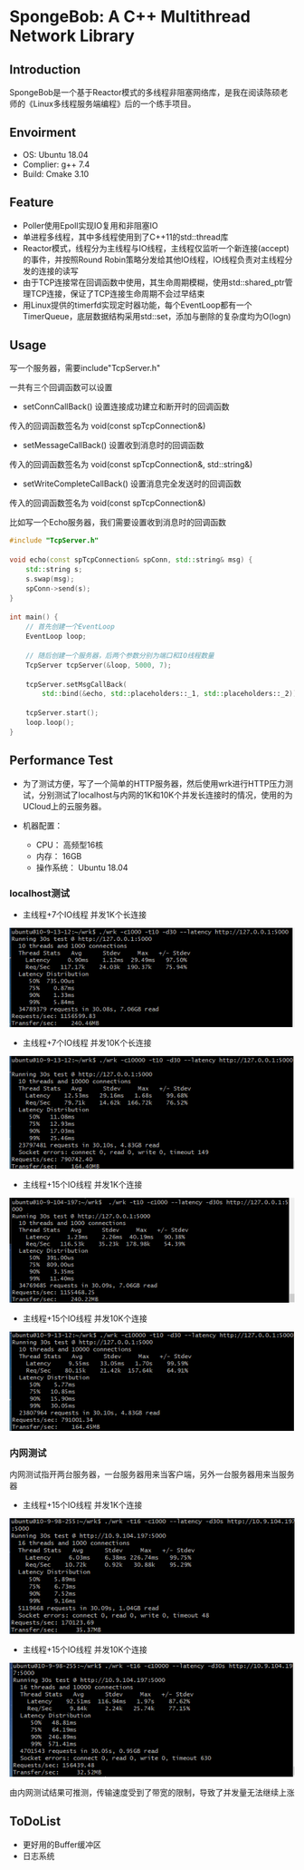 # SpongeBob: A C++ Multithread Network Library

## Introduction

SpongeBob是一个基于Reactor模式的多线程非阻塞网络库，是我在阅读陈硕老师的《Linux多线程服务端编程》后的一个练手项目。

## Envoirment

* OS: Ubuntu 18.04
* Complier: g++ 7.4
* Build: Cmake 3.10

## Feature

* Poller使用Epoll实现IO复用和非阻塞IO
* 单进程多线程，其中多线程使用到了C++11的std::thread库
* Reactor模式，线程分为主线程与IO线程，主线程仅监听一个新连接(accept)的事件，并按照Round Robin策略分发给其他IO线程，IO线程负责对主线程分发的连接的读写
* 由于TCP连接常在回调函数中使用，其生命周期模糊，使用std::shared_ptr管理TCP连接，保证了TCP连接生命周期不会过早结束
* 用Linux提供的timerfd实现定时器功能，每个EventLoop都有一个TimerQueue，底层数据结构采用std::set，添加与删除的复杂度均为O(logn)

## Usage

写一个服务器，需要include"TcpServer.h"

一共有三个回调函数可以设置

* setConnCallBack() 设置连接成功建立和断开时的回调函数 

传入的回调函数签名为 void(const spTcpConnection&)
* setMessageCallBack() 设置收到消息时的回调函数 

传入的回调函数签名为 void(const spTcpConnection&, std::string&)
* setWriteCompleteCallBack() 设置消息完全发送时的回调函数

传入的回调函数签名为 void(const spTcpConnection&)

比如写一个Echo服务器，我们需要设置收到消息时的回调函数

```C++
#include "TcpServer.h"

void echo(const spTcpConnection& spConn, std::string& msg) {
    std::string s;
    s.swap(msg);
    spConn->send(s);
}

int main() {
    // 首先创建一个EventLoop
    EventLoop loop;

    // 随后创建一个服务器，后两个参数分别为端口和IO线程数量
    TcpServer tcpServer(&loop, 5000, 7);

    tcpServer.setMsgCallBack(
        std::bind(&echo, std::placeholders::_1, std::placeholders::_2));

    tcpServer.start();
    loop.loop();
}
```

## Performance Test

* 为了测试方便，写了一个简单的HTTP服务器，然后使用wrk进行HTTP压力测试，分别测试了localhost与内网的1K和10K个并发长连接时的情况，使用的为UCloud上的云服务器。

* 机器配置：
    * CPU： 高频型16核
    * 内存： 16GB
    * 操作系统： Ubuntu 18.04

### localhost测试

* 主线程+7个IO线程 并发1K个长连接

![](https://github.com/vhyz/SpongeBob/blob/master/img/1.png)

* 主线程+7个IO线程 并发10K个长连接

![](https://github.com/vhyz/SpongeBob/blob/master/img/2.png)

* 主线程+15个IO线程 并发1K个连接

![](https://github.com/vhyz/SpongeBob/blob/master/img/3.png)

* 主线程+15个IO线程 并发10K个连接

![](https://github.com/vhyz/SpongeBob/blob/master/img/4.png)

### 内网测试

内网测试指开两台服务器，一台服务器用来当客户端，另外一台服务器用来当服务器

* 主线程+15个IO线程 并发1K个连接

![](https://github.com/vhyz/SpongeBob/blob/master/img/6.png)

* 主线程+15个IO线程 并发10K个连接

![](https://github.com/vhyz/SpongeBob/blob/master/img/5.png)

由内网测试结果可推测，传输速度受到了带宽的限制，导致了并发量无法继续上涨

## ToDoList

* 更好用的Buffer缓冲区
* 日志系统